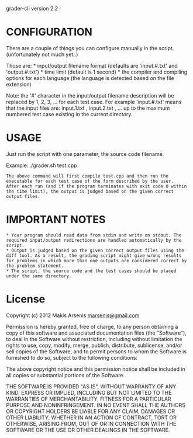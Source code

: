 grader-cli version 2.2

CONFIGURATION
=============

There are a couple of things you can configure manually in the script. (unfortunately not much yet..)

Those are:
	* input/output filename format (defaults are 'input.#.txt' and	'output.#.txt')
	* time limit (default is 1 second)
	* the compiler and compiling options for each language (the language is detected based on the file extension)

Note: the '#' character in the input/output filename description will be replaced by 1, 2, 3, ... for each test case. For example 'input.#.txt' means that the input files are: input.1.txt , input.2.txt , ... up to the maximum numbered test case existing in the current directory.

USAGE
=====

Just run the script with one parameter, the source code filename. 

Example:
	./grader.sh test.cpp

	The above command will first compile test.cpp and then run the executable for each test case of the form described by the user.
	After each run (and if the program terminates with exit code 0 within the time limit), the output is judged based on the given correct output files.

IMPORTANT NOTES
===============
	* Your program should read data from stdin and write on stdout. The required input/output redirections are handled automatically by the script.
	* Output is judged based on the given correct output files using the diff tool. As a result, the grading script might give wrong results for problems in which more than one outputs are considered correct by the problem statement.
	* The script, the source code and the test cases should be placed under the same directory.

License
=======

Copyright (c) 2012 Makis Arsenis marsenis@gmail.com

Permission is hereby granted, free of charge, to any person obtaining a copy
of this software and associated documentation files (the "Software"), to
deal in the Software without restriction, including without limitation the
rights to use, copy, modify, merge, publish, distribute, sublicense, and/or
sell copies of the Software, and to permit persons to whom the Software is
furnished to do so, subject to the following conditions:

The above copyright notice and this permission notice shall be included in
all copies or substantial portions of the Software.

THE SOFTWARE IS PROVIDED "AS IS", WITHOUT WARRANTY OF ANY KIND, EXPRESS OR
IMPLIED, INCLUDING BUT NOT LIMITED TO THE WARRANTIES OF MERCHANTABILITY,
FITNESS FOR A PARTICULAR PURPOSE AND NONINFRINGEMENT. IN NO EVENT SHALL THE
AUTHORS OR COPYRIGHT HOLDERS BE LIABLE FOR ANY CLAIM, DAMAGES OR OTHER
LIABILITY, WHETHER IN AN ACTION OF CONTRACT, TORT OR OTHERWISE, ARISING
FROM, OUT OF OR IN CONNECTION WITH THE SOFTWARE OR THE USE OR OTHER DEALINGS
IN THE SOFTWARE.
